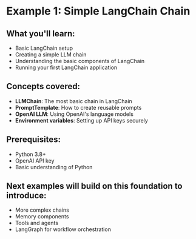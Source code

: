 # Example 1: Simple LangChain Chain

## What you'll learn:
- Basic LangChain setup
- Creating a simple LLM chain
- Understanding the basic components of LangChain
- Running your first LangChain application

## Concepts covered:
- **LLMChain**: The most basic chain in LangChain
- **PromptTemplate**: How to create reusable prompts
- **OpenAI LLM**: Using OpenAI's language models
- **Environment variables**: Setting up API keys securely

## Prerequisites:
- Python 3.8+
- OpenAI API key
- Basic understanding of Python

## Next examples will build on this foundation to introduce:
- More complex chains
- Memory components
- Tools and agents
- LangGraph for workflow orchestration 